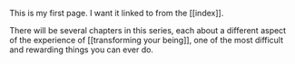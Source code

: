This is my first page. I want it linked to from the [[index]]. 

There will be several chapters in this series, each about a different aspect of the experience of [[transforming your being]], one of the most difficult and rewarding things you can ever do.

